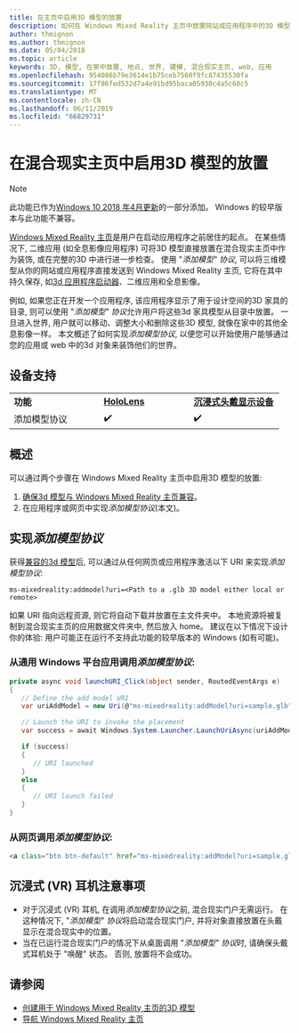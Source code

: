 ```yaml
---
title: 在主页中启用3D 模型的放置
description: 如何在 Windows Mixed Reality 主页中放置网站或应用程序中的3D 模型
author: thmignon
ms.author: thmignon
ms.date: 05/04/2018
ms.topic: article
keywords: 3D, 模型, 在家中放置, 地点, 世界, 建模, 混合现实主页, web, 应用
ms.openlocfilehash: 954086b79e3614e1b75ceb7560f9fc87435530fa
ms.sourcegitcommit: 17f86fed532d7a4e91bd95baca05930c4a5c68c5
ms.translationtype: MT
ms.contentlocale: zh-CN
ms.lasthandoff: 06/11/2019
ms.locfileid: "66829731"
---
```

# <a name="enable-placement-of-3d-models-in-the-mixed-reality-home"></a>在混合现实主页中启用3D 模型的放置

> [!NOTE]
> 此功能已作为[Windows 10 2018 年4月更新](release-notes-april-2018.md)的一部分添加。 Windows 的较早版本与此功能不兼容。

[Windows Mixed Reality 主页](navigating-the-windows-mixed-reality-home.md)是用户在启动应用程序之前居住的起点。 在某些情况下, 二维应用 (如全息影像应用程序) 可将3D 模型直接放置在混合现实主页中作为装饰, 或在完整的3D 中进行进一步检查。 使用 "*添加模型" 协议*, 可以将三维模型从你的网站或应用程序直接发送到 Windows Mixed Reality 主页, 它将在其中持久保存, 如[3d 应用程序启动器](3d-app-launcher-design-guidance.md)、二维应用和全息影像。 

例如, 如果您正在开发一个应用程序, 该应用程序显示了用于设计空间的3D 家具的目录, 则可以使用 "*添加模型" 协议*允许用户将这些3d 家具模型从目录中放置。 一旦进入世界, 用户就可以移动、调整大小和删除这些3D 模型, 就像在家中的其他全息影像一样。 本文概述了如何实现*添加模型协议*, 以便您可以开始使用户能够通过您的应用或 web 中的3d 对象来装饰他们的世界。

## <a name="device-support"></a>设备支持

<table>
    <colgroup>
    <col width="33%" />
    <col width="33%" />
    <col width="33%" />
    </colgroup>
    <tr>
        <td><strong>功能</strong></td>
        <td><a href="hololens-hardware-details.md"><strong>HoloLens</strong></a></td>
        <td><a href="immersive-headset-hardware-details.md"><strong>沉浸式头戴显示设备</strong></a></td>
    </tr>
     <tr>
        <td>添加模型协议</td>
        <td>✔️</td>
        <td>✔️</td>
    </tr>
</table>

## <a name="overview"></a>概述

可以通过两个步骤在 Windows Mixed Reality 主页中启用3D 模型的放置:
1. [确保3d 模型与 Windows Mixed Reality 主页兼容](creating-3d-models-for-use-in-the-windows-mixed-reality-home.md)。
2. 在应用程序或网页中实现*添加模型协议*(本文)。

## <a name="implementing-the-add-model-protocol"></a>实现*添加模型协议*

获得[兼容的3d 模型](creating-3d-models-for-use-in-the-windows-mixed-reality-home.md)后, 可以通过从任何网页或应用程序激活以下 URI 来实现*添加模型协议*:

```
ms-mixedreality:addmodel?uri=<Path to a .glb 3D model either local or remote>
```

如果 URI 指向远程资源, 则它将自动下载并放置在主文件夹中。 本地资源将被复制到混合现实主页的应用数据文件夹中, 然后放入 home。 建议在以下情况下设计你的体验: 用户可能正在运行不支持此功能的较早版本的 Windows (如有可能)。 

### <a name="invoking-the-add-model-protocol-from-a-universal-windows-platform-app"></a>从通用 Windows 平台应用调用*添加模型协议*:

```C#
private async void launchURI_Click(object sender, RoutedEventArgs e)
{
   // Define the add model URI
   var uriAddModel = new Uri(@"ms-mixedreality:addModel?uri=sample.glb");

   // Launch the URI to invoke the placement
   var success = await Windows.System.Launcher.LaunchUriAsync(uriAddModel);

   if (success)
   {
      // URI launched
   }
   else
   {
      // URI launch failed
   }
}
```

### <a name="invoking-the-add-model-protocol-from-a-webpage"></a>从网页调用*添加模型协议*:

```html
<a class="btn btn-default" href="ms-mixedreality:addModel?uri=sample.glb"> Place 3D Model </a>
```

## <a name="considerations-for-immersive-vr-headsets"></a>沉浸式 (VR) 耳机注意事项

* 对于沉浸式 (VR) 耳机, 在调用*添加模型协议*之前, 混合现实门户无需运行。 在这种情况下, "*添加模型" 协议*将启动混合现实门户, 并将对象直接放置在头戴显示在混合现实中的位置。 
* 当在已运行混合现实门户的情况下从桌面调用 "*添加模型" 协议*时, 请确保头戴式耳机处于 "唤醒" 状态。 否则, 放置将不会成功。 

## <a name="see-also"></a>请参阅

* [创建用于 Windows Mixed Reality 主页的3D 模型](creating-3d-models-for-use-in-the-windows-mixed-reality-home.md)
* [导航 Windows Mixed Reality 主页](navigating-the-windows-mixed-reality-home.md)

